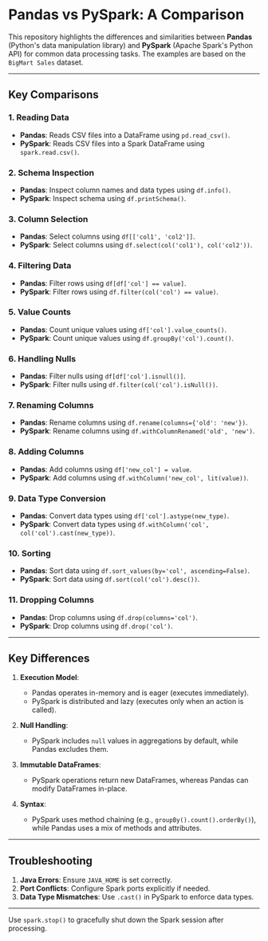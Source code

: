 # Pandas vs PySpark: A Comparison

This repository highlights the differences and similarities between **Pandas** (Python's data manipulation library) and **PySpark** (Apache Spark's Python API) for common data processing tasks. The examples are based on the `BigMart Sales` dataset.

---

## Key Comparisons

### 1. **Reading Data**
- **Pandas**: Reads CSV files into a DataFrame using `pd.read_csv()`.
- **PySpark**: Reads CSV files into a Spark DataFrame using `spark.read.csv()`.

### 2. **Schema Inspection**
- **Pandas**: Inspect column names and data types using `df.info()`.
- **PySpark**: Inspect schema using `df.printSchema()`.

### 3. **Column Selection**
- **Pandas**: Select columns using `df[['col1', 'col2']]`.
- **PySpark**: Select columns using `df.select(col('col1'), col('col2'))`.

### 4. **Filtering Data**
- **Pandas**: Filter rows using `df[df['col'] == value]`.
- **PySpark**: Filter rows using `df.filter(col('col') == value)`.

### 5. **Value Counts**
- **Pandas**: Count unique values using `df['col'].value_counts()`.
- **PySpark**: Count unique values using `df.groupBy('col').count()`.

### 6. **Handling Nulls**
- **Pandas**: Filter nulls using `df[df['col'].isnull()]`.
- **PySpark**: Filter nulls using `df.filter(col('col').isNull())`.

### 7. **Renaming Columns**
- **Pandas**: Rename columns using `df.rename(columns={'old': 'new'})`.
- **PySpark**: Rename columns using `df.withColumnRenamed('old', 'new')`.

### 8. **Adding Columns**
- **Pandas**: Add columns using `df['new_col'] = value`.
- **PySpark**: Add columns using `df.withColumn('new_col', lit(value))`.

### 9. **Data Type Conversion**
- **Pandas**: Convert data types using `df['col'].astype(new_type)`.
- **PySpark**: Convert data types using `df.withColumn('col', col('col').cast(new_type))`.

### 10. **Sorting**
- **Pandas**: Sort data using `df.sort_values(by='col', ascending=False)`.
- **PySpark**: Sort data using `df.sort(col('col').desc())`.

### 11. **Dropping Columns**
- **Pandas**: Drop columns using `df.drop(columns='col')`.
- **PySpark**: Drop columns using `df.drop('col')`.

---

## Key Differences
1. **Execution Model**:
   - Pandas operates in-memory and is eager (executes immediately).
   - PySpark is distributed and lazy (executes only when an action is called).

2. **Null Handling**:
   - PySpark includes `null` values in aggregations by default, while Pandas excludes them.

3. **Immutable DataFrames**:
   - PySpark operations return new DataFrames, whereas Pandas can modify DataFrames in-place.

4. **Syntax**:
   - PySpark uses method chaining (e.g., `groupBy().count().orderBy()`), while Pandas uses a mix of methods and attributes.

---

## Troubleshooting
1. **Java Errors**: Ensure `JAVA_HOME` is set correctly.
2. **Port Conflicts**: Configure Spark ports explicitly if needed.
3. **Data Type Mismatches**: Use `.cast()` in PySpark to enforce data types.

---

Use `spark.stop()` to gracefully shut down the Spark session after processing.